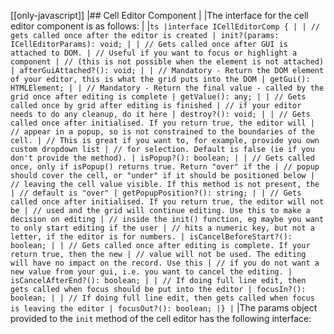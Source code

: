 [[only-javascript]]
|## Cell Editor Component
|
|The interface for the cell editor component is as follows:
|
|`ts |interface ICellEditorComp { | | // gets called once after the editor is created | init?(params: ICellEditorParams): void; | | // Gets called once after GUI is attached to DOM. | // Useful if you want to focus or highlight a component | // (this is not possible when the element is not attached) | afterGuiAttached?(): void; | | // Mandatory - Return the DOM element of your editor, this is what the grid puts into the DOM | getGui(): HTMLElement; | | // Mandatory - Return the final value - called by the grid once after editing is complete | getValue(): any; | | // Gets called once by grid after editing is finished | // if your editor needs to do any cleanup, do it here | destroy?(): void; | | // Gets called once after initialised. If you return true, the editor will | // appear in a popup, so is not constrained to the boundaries of the cell. | // This is great if you want to, for example, provide you own custom dropdown list | // for selection. Default is false (ie if you don't provide the method). | isPopup?(): boolean; | | // Gets called once, only if isPopup() returns true. Return "over" if the | // popup should cover the cell, or "under" if it should be positioned below | // leaving the cell value visible. If this method is not present, the | // default is "over" | getPopupPosition?(): string; | | // Gets called once after initialised. If you return true, the editor will not be | // used and the grid will continue editing. Use this to make a decision on editing | // inside the init() function, eg maybe you want to only start editing if the user | // hits a numeric key, but not a letter, if the editor is for numbers. | isCancelBeforeStart?(): boolean; | | // Gets called once after editing is complete. If your return true, then the new | // value will not be used. The editing will have no impact on the record. Use this | // if you do not want a new value from your gui, i.e. you want to cancel the editing. | isCancelAfterEnd?(): boolean; | | // If doing full line edit, then gets called when focus should be put into the editor | focusIn?(): boolean; | | // If doing full line edit, then gets called when focus is leaving the editor | focusOut?(): boolean; |} |`
|The params object provided to the `init` method of the cell editor has the following interface:
